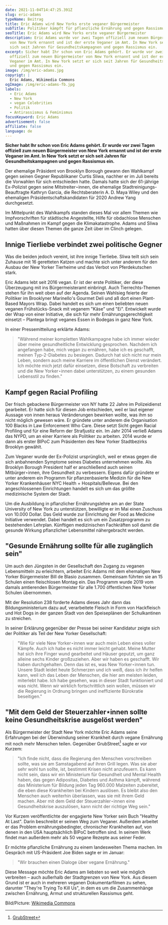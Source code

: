 ```yaml
---
date: 2021-11-04T14:47:25.391Z
slug: eric-adams
typeName: Beitrag
title: Eric Adams wird New Yorks erste veganer Bürgermeister
subTitle: Politiker kämpft für pflanzliche Ernährung und gegen Rassismus
seoTitle: Eric Adams wird New Yorks erste veganer Bürgermeister
description: Eric Adams wurde vor zwei Tagen offiziell zum neuen Bürgermeister
  von New York ernannt und ist der erste Veganer im Amt. In New York setzt er
  sich seit Jahren für Gesundheitskampagnen und gegen Rassismus ein.
excerpt: Sicher habt Ihr schon von Eric Adams gehört. Er wurde vor zwei Tagen
  offiziell zum neuen Bürgermeister von New York ernannt und ist der erste
  Veganer im Amt. In New York setzt er sich seit Jahren für Gesundheitskampagnen
  und gegen Rassismus ein.
image: /img/eric-adams.jpg
copyrigt: |
  Eric Adams, Wikimedia Commons
ogImage: /img/eric-adams-fb.jpg
labels:
  - Eric Adams
  - New York
  - vegan Celebrities
  - Politik
  - Antirassismus & Feminismus
focusKeyword: Eric Adams
advertisement: false
affiliate: false
language: de
---
```

**Sicher habt Ihr schon von Eric Adams gehört. Er wurde vor zwei Tagen offiziell zum neuen Bürgermeister von New York ernannt und ist der erste Veganer im Amt. In New York setzt er sich seit Jahren für Gesundheitskampagnen und gegen Rassismus ein.**

Der ehemalige Präsident von Brooklyn Borough gewann den Wahlkampf gegen seinen Gegner Republikaner Curtis Sliwa, nachher er im Juli bereits die Vorwahlen für sich entschieden hatte. Damals hatte sich der 61-jährige Ex-Polizist gegen seine Mitstreiter⋆innen, die ehemalige Stadtreinigungs-Beauftragte Kathryn Garcia, die Rechtsberaterin A. D. Maya Wiley und den ehemaligen Präsidentschaftskandidaten für 2020 Andrew Yang durchgesetzt.

Im Mittelpunkt des Wahlkampfs standen dieses Mal vor allem Themen wie Impfvorschriften für städtische Angestellte, Hilfe für obdachlose Menschen und Maßnahmen im Kampf gegen die Klimakatastrophe. Adams und Sliwa hatten über diesen Themen die ganze Zeit über im Clinch gelegen.

## Innige Tierliebe verbindet zwei politische Gegner 

Was die beiden jedoch vereint, ist ihre innige Tierliebe. Sliwa teilt sich sein Zuhause mit 16 geretteten Katzen und machte sich unter anderem für den Ausbau der New Yorker Tierheime und das Verbot von Pferdekutschen stark.

Eric Adams lebt seit 2016 vegan. Er ist der erste Politiker, der diese Überzeugung mit ins Bürgermeisteramt einbringt. Auch Tierrechts-Themen stehen für ihn weit oben auf der Agenda. Seinen Wahlsieg feierte der Politiker im Brooklyner Marinello's Gourmet Deli und aß dort einen Plant-Based Mayors Wrap. Dabei handelt es sich um einen beliebten neuen veganen Frühstücks-Snack mit veganem "Käse" und "Ei". Entwickelt wurde der Wrap von einer Initiative, die sich für mehr Ernährungsgerechtigkeit einsetzt – Plantega bringt veganes Essen in Bodegas in ganz New York.

In einer Pressemitteilung erklärte Adams:

> "Während meiner kompletten Wahlkampagne habe ich immer wieder über meine gesundheitliche Entwicklung gesprochen. Nachdem ich angefangen habe, mich vegan zu ernähren, habe ich es geschafft, meinen Typ-2-Diabetes zu besiegen. Dadurch hat sich nicht nur mein Leben, sondern auch meine Karriere im öffentlichen Dienst verändert. Ich möchte mich jetzt dafür einsetzen, diese Botschaft zu verbreiten und die New Yorker⋆innen dabei unterstützen, zu einem gesunden Lebensstil zu finden."

## Kampf gegen Racial Profiling

Der frisch gebackene Bürgermeister von NY hatte 22 Jahre im Polizeidienst gearbeitet. Er hatte sich für diesen Job entschieden, weil er laut eigener Aussage von innen heraus Veränderungen bewirken wollte, was ihm so nicht möglich gewesen wäre. Er gründete unter anderem die Organisation 100 Blacks in Law Enforcement Who Care. Diese setzt Sicht gegen Racial Profiling und für eine Reform der Strafjustiz ein. Im Jahr 2014 verließ Adams das NYPD, um an einer Karriere als Politiker zu arbeiten. 2014 wurde er dann als erster BIPoC zum Präsidenten des New Yorker Stadtbezirks Brooklyn gewählt.

Zum Veganer wurde der Ex-Polizist ursprünglich, weil er etwas gegen die sich anbahnenden Symptome seines Diabetes unternehmen wollte. Als Brooklyn Borough President half er anschließend auch seinen Mitbürger⋆innen, ihre Gesundheit zu verbessern. Eigens dafür gründete er unter anderem ein Programm für pflanzenbasierte Medizin für die New Yorker Krankenhäuser NYC Health + Hospitals/Bellevue. Bei den angeschlossenen Einrichtungen handelt es sich um das größte medizinische System der Stadt.

Um die Ausbildung in pflanzlicher Ernährungslehre am an der State University of New York zu unterstützen, bewilligte er im Mai einen Zuschuss von 10.000 Dollar. Das Geld wurde zur Einrichtung der Food as Medicine Initiative verwendet. Dabei handelt es sich um ein Zusatzprogramm zu bestehenden Lehrplan. Künftigen medizinischen Fachkräften soll damit die gesunde Wirkung pflanzlicher Lebensmittel nähergebracht werden.

## "Gesunde Ernährung sollte für alle zugänglich sein"

Um auch den Jüngsten in der Gesellschaft den Zugang zu veganen Lebensmitteln zu erleichtern, arbeitet Eric Adams mit dem ehemaligen New Yorker Bürgermeister Bill de Blasio zusammen. Gemeinsam führten sie an 15 Schulen einen fleischlosen Montag ein. Das Programm wurde 2019 vom damals amtierenden Bürgermeister für alle 1.700 öffentlichen New Yorker Schulen übernommen.

Mit der Resolution 238 forderte Adams dieses Jahr dann das Bildungsministerium dazu auf, verarbeitete Fleisch in Form von Hackfleisch und Hot Dogs in der ganzen Stadt von den Speiseplänen der Schulkantinen zu streichen.

In seiner Erklärung gegenüber der Presse bei seiner Kandidatur zeigte sich der Politiker als Teil der New Yorker Gesellschaft:

> "Wie für viele New Yorker⋆innen war auch mein Leben eines voller Kämpfe. Auch ich habe es nicht immer leicht gehabt. Meine Mutter hat sich ihre Finger wund gearbeitet und Häuser geputzt, um ganz alleine sechs Kinder großzuziehen. Aber wir haben es geschafft. Wir haben durchgehalten. Denn das ist es, was New Yorker⋆innen tun. Unsere Stadt leidet heute Schmerzen und ich weiß, dass ich ihr helfen kann, weil ich das Leben der Menschen, die hier am meisten leiden, miterlebt habe. Ich habe gesehen, was in dieser Stadt funktioniert und was nicht. Wenn wir wirklich fortschrittlich sein wollen, müssen wir die Regierung in Ordnung bringen und ineffiziente Bürokratie beseitigen."

## "Mit dem Geld der Steuerzahler⋆innen sollte keine Gesundheitskrise ausgelöst werden"

Als Bürgermeister der Stadt New York möchte Eric Adams seine Erfahrungen bei der Überwindung seiner Krankheit durch vegane Ernährung mit noch mehr Menschen teilen. Gegenüber GrubStreet[^1] sagte er vor Kurzem:

> "Ich finde nicht, dass die Regierung den Menschen vorschreiben sollte, was sie am Samstagabend auf ihren Grill legen. Was sie aber sehr wohl tun sollte, ist, bestimmt Krisen nicht anzufeuern. Es kann nicht sein, dass wir ein Ministerium für Gesundheit und Mental Health haben, das gegen Adipositas, Diabetes und Asthma kämpft, während das Ministerium für Bildung jeden Tag 960.000 Malzeiten zubereitet, die eben diese Krankheiten bei Kindern auslösen. Es bleibt also den Menschen auch weiterhin überlassen, was sie mit ihrem Geld machen. Aber mit dem Geld der Steuerzahler⋆innen eine Gesundheitskrise auszulösen, kann nicht der richtige Weg sein."

Vor Kurzem veröffentlichte der engagierte New Yorker sein Buch "Healthy At Last". Darin beschreibt er seinen Weg zum Veganer. Außerdem arbeitet er das Problem ernährungsbedingter, chronischer Krankheiten auf, von denen in den USA hauptsächlich BIPoC betroffen sind. In seinem Werk findet man außerdem mehr als 50 vegane Rezepte aus seiner Feder. 

Er möchte pflanzliche Ernährung zu einem landesweiten Thema machen. Im Gespräch mit US-Präsident Joe Biden sagte er im Januar: 

> "Wir brauchen einen Dialoge über vegane Ernährung."

Diese Message möchte Eric Adams am liebsten so weit wie möglich verbreiten – auch außerhalb der Stadtgrenzen von New York. Aus diesem Grund ist er auch in mehreren veganen Dokumentarfilmen zu sehen, darunter "They're Trying To Kill Us", in dem es um die Zusammenhänge zwischen Ernährung, Armut und strukturellen Rassismus geht.

Bild/Picture: [Wikimedia Commons](https://commons.wikimedia.org/wiki/File:Borough_President_Adams_.jpg)

[^1]: [GrubStreet](https://www.grubstreet.com/2021/09/eric-adams-vegan-nyc.html)